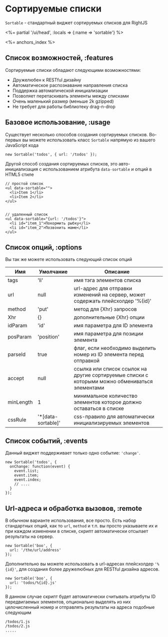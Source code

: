 # Сортируемые списки

`Sortable` - стандартный виджет сортируемых списков для RightJS

<%= partial '/ui/head', :locals => {:name => 'sortable'} %>


<%= anchors_index %>


## Список возможностей, :features

Сортируемые списки обладают следующими возможностями:

* Дружелюбен к RESTful дизайну
* Автоматическое распознавание направления списка
* Поддержка автоматической инициализации
* Позволяет перетаскивать элементы между списками
* Очень маленький размер (меньше 2k gzipped)
* Не требует для работы библиотеку drag-n-drop


## Базовое использование, :usage

Существует несколько способов создания сортируемых списков. Во-первых вы можете
использовать класс `Sortable` напрямую из вашего JavaScript кода

    new Sortable('todos', { url: '/todos' });

Другой способ создания сортируемых списков, это авто-инициализация с использованием
атрибута `data-sortable` и опций в HTML5 стиле

    // простой список
    <ul data-sortable="">
      <li>Item 1</li>
      <li>Item 2</li>
    </ul>


    // удаленный список
    <ul data-sortable="{url: '/todos'}">
      <li id="item_1">Покормить рыбку</li>
      <li id="item_2">Позвонить маме</li>
    </ul>


## Список опций, :options

Вы так же можете использовать следующий список опций

Имя       | Умолчание  | Описание
----------|------------|---------------------------------------------------------------------
tags      | 'li'       | имя тэга элементов списка
url       | null       | url-адрес для отправки изменений на сервер, может содержать плейсхолдер '%{id}'
method    | 'put'      | метод для {Xhr} запросов
Xhr       | {}         | дополнительные {Xhr} опции
idParam   | 'id'       | имя параметра для ID элемента
posParam  | 'position' | имя параметра для позиции элемента
parseId   | true       | флаг, если необходимо выделить номер из ID элемента перед отправкой
accept    | null       | ссылка или список ссылок на другие сортируемые списки с которыми можно обмениваться элементами
minLength | 1          | минимальное количество элементов которое должно оставаться в списке
cssRule   | '\*\[data-sortable\]' | css-правило для автоматически инициализируемых элементов


## Список событий, :events

Данный виджет поддерживает только одно событие: `'change'`.

    new Sortable('todos', {
      onChange: function(event) {
        event.list;
        event.item;
        event.index;
        // ....
      }
    });


## Url-адреса и обработка вызовов, :remote

В обычном варианте использования, все просто. Есть набор стандартных опций, как то `url`, `method`
и т.п. вы просто указываете их и при каждом изменении в списке, скрипт автоматически отсылает
результаты на сервер.

    new Sortable('boo', {
      url: '/the/url/address'
    });

Дополнительно вы можете использовать в url-адресах плейсхолдер `'%{id}'`, для создания более
дружелюбных для RESTful дизайна адресов.

    new Sortable('boo', {
      url: 'todos/%{id}.js'
    });

В данном случае скрипт будет автоматически считывать атрибуты ID передвигаемых элементов,
опционально выделять из них целочисленный номер и отправлять результаты на адреса подобные
следующим

    /todos/1.js
    /todos/2.js
    .....
